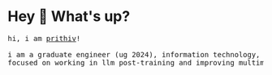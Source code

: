 # Hey 👋 What's up?
<pre>
hi, i am <a href='https://linktr.ee/prithivsakthi/'>prithiv</a>!

i am a graduate engineer (ug 2024), information technology, <a href='https://www.gcee.ac.in/'>gcee</a>
focused on working in llm post-training and improving multimodal ai capabilities.
</pre>
